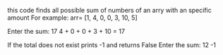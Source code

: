 this code finds all possible sum of numbers of an arry with an specific amount
For example:
arr= [1, 4, 0, 0, 3, 10, 5]

Enter the sum: 17
4 + 0 + 0 + 3 + 10 = 17

If the total does not exist prints -1 and returns False
Enter the sum: 12
-1
